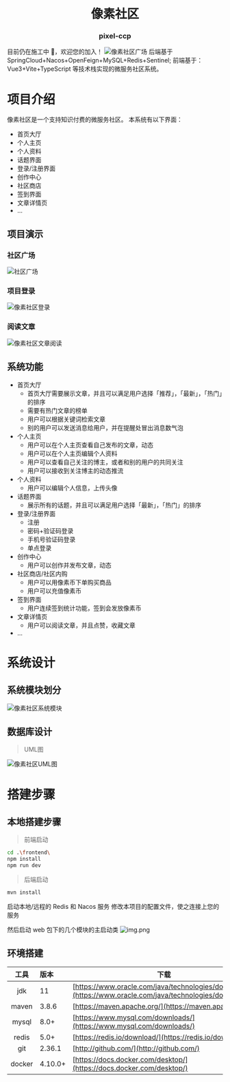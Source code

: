 <div align=center>
    <h1>像素社区</h1>
    <h3>pixel-ccp</h3>
</div>

目前仍在施工中 🚧，欢迎您的加入！
![像素社区广场](resources/像素社区广场.png)
后端基于 SpringCloud+Nacos+OpenFeign+MySQL+Redis+Sentinel; 前端基于：Vue3+Vite+TypeScript 等技术栈实现的微服务社区系统。


# 项目介绍
像素社区是一个支持知识付费的微服务社区。
本系统有以下界面：

- 首页大厅
- 个人主页
- 个人资料
- 话题界面
- 登录/注册界面
- 创作中心
- 社区商店
- 签到界面
- 文章详情页
- ...

## 项目演示
### 社区广场
![社区广场](resources/像素社区广场.png)

### 项目登录
![像素社区登录](resources/像素社区登录.png)

### 阅读文章
![像素社区文章阅读](resources/像素社区文章详情.png)

## 系统功能

- 首页大厅
    - 首页大厅需要展示文章，并且可以满足用户选择「推荐」，「最新」，「热门」的排序
    - 需要有热门文章的榜单
    - 用户可以根据关键词检索文章
    - 别的用户可以发送消息给用户，并在提醒处冒出消息数气泡
- 个人主页
    - 用户可以在个人主页查看自己发布的文章，动态
    - 用户可以在个人主页编辑个人资料
    - 用户可以查看自己关注的博主，或者和别的用户的共同关注
    - 用户可以接收到关注博主的动态推流
- 个人资料
    - 用户可以编辑个人信息，上传头像
- 话题界面
    - 展示所有的话题，并且可以满足用户选择「最新」，「热门」的排序
- 登录/注册界面
    - 注册
    - 密码+验证码登录
    - 手机号验证码登录
    - 单点登录
- 创作中心
    - 用户可以创作并发布文章，动态
- 社区商店/社区内购
    - 用户可以用像素币下单购买商品
    - 用户可以充值像素币
- 签到界面
    - 用户连续签到统计功能，签到会发放像素币
- 文章详情页
    - 用户可以阅读文章，并且点赞，收藏文章
- ...
  
# 系统设计
## 系统模块划分
![像素社区系统模块](resources/像素社区系统模块.png)

## 数据库设计
> UML图

![像素社区UML图](resources/像素社区UML图.png)

# 搭建步骤
## 本地搭建步骤
>前端启动

```bash
cd .\frontend\
npm install
npm run dev
```

> 后端启动

```bash
mvn install
```
启动本地/远程的 Redis 和 Nacos 服务
修改本项目的配置文件，使之连接上您的服务

然后启动 web 包下的几个模块的主启动类
![img.png](resources/像素社区后端启动.png)

## 环境搭建
|     工具      | 版本      | 下载                                                                                                                 |
|:-------------:|:--------|----------------------------------------------------------------------------------------------------------------------|
|      jdk      | 11      | [https://www.oracle.com/java/technologies/downloads/](https://www.oracle.com/java/technologies/downloads/) |
|     maven     | 3.8.6   | [https://maven.apache.org/](https://maven.apache.org/)                                                               |
|     mysql     | 8.0+    | [https://www.mysql.com/downloads/](https://www.mysql.com/downloads/)                                                 |
|     redis     | 5.0+    | [https://redis.io/download/](https://redis.io/download/)                                                             |
|      git      | 2.36.1  | [http://github.com/](http://github.com/)                                                                             |
|    docker     | 4.10.0+ | [https://docs.docker.com/desktop/](https://docs.docker.com/desktop/)                                                 |
